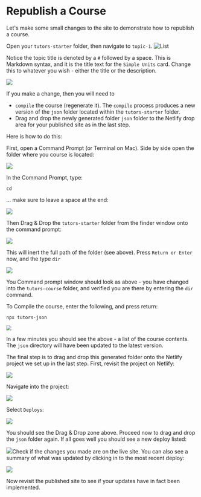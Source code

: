 # Republish a Course

Let's make some small changes to the site to demonstrate how to republish a course.

Open your `tutors-starter` folder, then navigate to `topic-1`.
![List](img/13x.png)

Notice the topic title is denoted by a `#` followed by a space. This is Markdown syntax, and it is the title text for the `Simple Units` card. Change this to whatever you wish - either the title or the description.


![](img/04x.png)



If you make a change, then you will need to

-  `compile` the course (regenerate it). The `compile` process  produces a new version of the  `json` folder located within the `tutors-starter` folder. 
- Drag and drop the newly generated folder `json` folder to the Netlify drop area for your published site as in the last step.  

Here is how to do this:

First, open a Command Prompt (or Terminal on Mac). Side by side open the folder where you course is located:

![](img/14x.png)

In the Command Prompt, type:

~~~
cd 
~~~

... make sure to leave a space at the end:

![](img/15x.png)

Then Drag & Drop the `tutors-starter` folder from the finder window onto the command prompt:

![](img/16x.png)

This will inert the full path of the folder (see above). Press `Return or Enter` now, and the type `dir`

![](img/17x.png)

You Command prompt window should look as above - you have changed into the `tutors-course` folder, and verified you are there by entering the `dir` command.

To Compile the course, enter the following, and press return:

~~~
npx tutors-json
~~~

<img src="img/18x.png" style="zoom:80%;" />

In a few minutes you should see the above - a list of the course contents. The `json` directory will have been updated to the latest version.

The final step is to drag and drop this generated folder onto the Netlify project we set up in the last step.  First, revisit the project on Netlify:

![](img/19x.png)

Navigate into the project:

![](img/20x.png)

Select `Deploys`:

![](img/21x.png)

You should see the Drag & Drop zone above. Proceed now to drag and drop the `json` folder again. If all goes well you should see a new deploy listed:

![](img/22x.png)Check if the changes you made are on the live site. You can also see a summary of what was updated by clicking in to the most recent deploy:

![](img/23x.png)

Now revisit the published site to see if your updates have in fact been implemented.